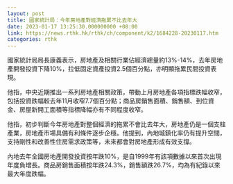 ```yaml
---
layout: post
title: 國家統計局：今年房地產對經濟拖累不比去年大
date: 2023-01-17 13:25:30.000000000 +08:00
link: https://news.rthk.hk/rthk/ch/component/k2/1684228-20230117.htm
categories: rthk
---
```


國家統計局局長康義表示，房地產及相關行業佔經濟總量約13%-14%，去年房地產開發投資下降10%，拉低固定資產投資2.5個百分點，亦明顯拖累民間投資表現。

他指，中央近期推出一系列房地產相關政策，帶動上月房地產各項指標跌幅收窄，包括投資跌幅較去年11月收窄7.7個百分點；商品房銷售面積、銷售額、到位資金、房屋新開工面積等指標降幅亦有不同程度收窄。

他指，初步判斷今年房地產對整個經濟的拖累不會比去年大，房地產仍是一個支柱產業，房地產市場具備有利條件逐步企穩。他提到，內地城鎮化率仍有提升空間，支持剛性和改善性住房需求政策等，未來都會對房地產形成有效支撐。

內地去年全國房地產開發投資按年跌10%，是自1999年有該項數據以來首次出現年度負增長。商品房銷售面積按年跌24.3%，銷售額跌26.7%，均為有紀錄以來最大年度跌幅。
